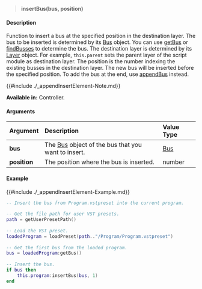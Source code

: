 >**insertBus(bus, position)**

#### Description

Function to insert a bus at the specified position in the destination layer. The bus to be inserted is determined by its [Bus](./Bus.md) object. You can use [getBus](./getBus.md) or [findBusses](./findBusses.md) to determine the bus. The destination layer is determined by its [Layer](./Layer.md) object. For example, ``this.parent`` sets the parent layer of the script module as destination layer. The position is the number indexing the existing busses in the destination layer. The new bus will be inserted before the specified position. To add the bus at the end, use [appendBus](./appendBus.md) instead.

{{#include ./_appendInsertElement-Note.md}}

**Available in:** Controller.

#### Arguments

|Argument|Description|Value Type|
|:-|:-|:-|
|**bus**|The [Bus](./Bus.md) object of the bus that you want to insert.|[Bus](./Bus.md)|
|**position**|The position where the bus is inserted.|number|

#### Example

{{#include ./_appendInsertElement-Example.md}}

```lua
-- Insert the bus from Program.vstpreset into the current program.
  
-- Get the file path for user VST presets.
path = getUserPresetPath()
  
-- Load the VST preset.
loadedProgram = loadPreset(path.."/Program/Program.vstpreset")
  
-- Get the first bus from the loaded program.
bus = loadedProgram:getBus()
  
-- Insert the bus.
if bus then
    this.program:insertBus(bus, 1)
end
```

